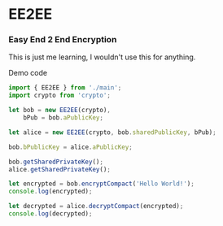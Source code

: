 EE2EE
=====
### Easy End 2 End Encryption
This is just me learning, I wouldn't use this for anything.

Demo code
```typescript
import { EE2EE } from './main';
import crypto from 'crypto';

let bob = new EE2EE(crypto),
    bPub = bob.aPublicKey;

let alice = new EE2EE(crypto, bob.sharedPublicKey, bPub);

bob.bPublicKey = alice.aPublicKey;

bob.getSharedPrivateKey();
alice.getSharedPrivateKey();

let encrypted = bob.encryptCompact('Hello World!');
console.log(encrypted);

let decrypted = alice.decryptCompact(encrypted);
console.log(decrypted);
```